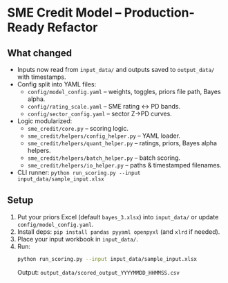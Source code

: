 
# SME Credit Model – Production-Ready Refactor

## What changed
- Inputs now read from `input_data/` and outputs saved to `output_data/` with timestamps.
- Config split into YAML files:
  - `config/model_config.yaml` – weights, toggles, priors file path, Bayes alpha.
  - `config/rating_scale.yaml` – SME rating ↔ PD bands.
  - `config/sector_config.yaml` – sector Z→PD curves.
- Logic modularized:
  - `sme_credit/core.py` – scoring logic.
  - `sme_credit/helpers/config_helper.py` – YAML loader.
  - `sme_credit/helpers/quant_helper.py` – ratings, priors, Bayes alpha helpers.
  - `sme_credit/helpers/batch_helper.py` – batch scoring.
  - `sme_credit/helpers/io_helper.py` – paths & timestamped filenames.
- CLI runner: `python run_scoring.py --input input_data/sample_input.xlsx`

## Setup
1. Put your priors Excel (default `bayes_3.xlsx`) into `input_data/` or update `config/model_config.yaml`.
2. Install deps: `pip install pandas pyyaml openpyxl` (and `xlrd` if needed).
3. Place your input workbook in `input_data/`.
4. Run:
   ```bash
   python run_scoring.py --input input_data/sample_input.xlsx
   ```
   Output: `output_data/scored_output_YYYYMMDD_HHMMSS.csv`
